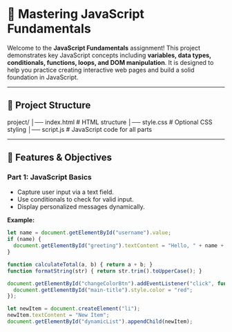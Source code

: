 # 🚀 Mastering JavaScript Fundamentals

Welcome to the **JavaScript Fundamentals** assignment! This project demonstrates key JavaScript concepts including **variables, data types, conditionals, functions, loops, and DOM manipulation**. It is designed to help you practice creating interactive web pages and build a solid foundation in JavaScript.

---

## 📂 Project Structure

project/
│── index.html # HTML structure
│── style.css # Optional CSS styling
│── script.js # JavaScript code for all parts

---

## 🎯 Features & Objectives

### Part 1: JavaScript Basics
- Capture user input via a text field.
- Use conditionals to check for valid input.
- Display personalized messages dynamically.

**Example:**  
```javascript
let name = document.getElementById("username").value;
if (name) {
  document.getElementById("greeting").textContent = "Hello, " + name + "!";
}

function calculateTotal(a, b) { return a + b; }
function formatString(str) { return str.trim().toUpperCase(); }

document.getElementById("changeColorBtn").addEventListener("click", function() {
  document.getElementById("main-title").style.color = "red";
});

let newItem = document.createElement("li");
newItem.textContent = "New Item";
document.getElementById("dynamicList").appendChild(newItem);
